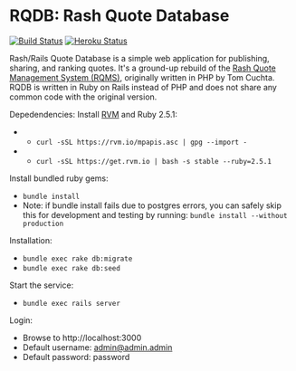 # RQDB: Rash Quote Database
[![Build Status](https://travis-ci.org/bplunkert/rqdb.svg?branch=development)](https://travis-ci.org/bplunkert/rqdb)
[![Heroku Status](https://heroku-badge.herokuapp.com/?app=rqdb)](https://rqdb.herokuapp.com)


Rash/Rails Quote Database is a simple web application for publishing, sharing, and ranking quotes. It's a ground-up rebuild of the [Rash Quote Management System (RQMS)](http://rqms.sourceforge.net), originally written in PHP by Tom Cuchta. RQDB is written in Ruby on Rails instead of PHP and does not share any common code with the original version.

Depedendencies:
Install [RVM](https://rvm.io) and Ruby 2.5.1:
* * ```curl -sSL https://rvm.io/mpapis.asc | gpg --import -```
* * ```curl -sSL https://get.rvm.io | bash -s stable --ruby=2.5.1```

Install bundled ruby gems:
* ```bundle install```
* Note: if bundle install fails due to postgres errors, you can safely skip this for development and testing by running: ```bundle install --without production```

Installation:
* ```bundle exec rake db:migrate```
* ```bundle exec rake db:seed```

Start the service:
* ```bundle exec rails server```

Login:
* Browse to http://localhost:3000
* Default username: admin@admin.admin
* Default password: password